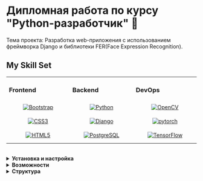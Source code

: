 
# Дипломная работа по курсу "Python-разработчик"  👋
Тема проекта: Разработка web-приложения с использованием фреймворка Django и библиотеки FER(Face Expression Recognition).
## My Skill Set  
<table><tr><td valign="top" width="33%">



### Frontend  
<div align="center">  
<a href="https://getbootstrap.com/docs/3.4/javascript/" target="_blank"><img style="margin: 10px" src="https://profilinator.rishav.dev/skills-assets/bootstrap-plain.svg" alt="Bootstrap" height="50" /></a>  
<a href="https://www.w3schools.com/css/" target="_blank"><img style="margin: 10px" src="https://profilinator.rishav.dev/skills-assets/css3-original-wordmark.svg" alt="CSS3" height="50" /></a>  
<a href="https://en.wikipedia.org/wiki/HTML5" target="_blank"><img style="margin: 10px" src="https://profilinator.rishav.dev/skills-assets/html5-original-wordmark.svg" alt="HTML5" height="50" /></a>  
</div>

</td><td valign="top" width="33%">



### Backend  
<div align="center">  
<a href="https://www.python.org/" target="_blank"><img style="margin: 10px" src="https://profilinator.rishav.dev/skills-assets/python-original.svg" alt="Python" height="50" /></a>  
<a href="https://www.djangoproject.com/" target="_blank"><img style="margin: 10px" src="https://profilinator.rishav.dev/skills-assets/django-original.svg" alt="Django" height="50" /></a>  
<a href="https://www.postgresql.org/" target="_blank"><img style="margin: 10px" src="https://profilinator.rishav.dev/skills-assets/postgresql-original-wordmark.svg" alt="PostgreSQL" height="50" /></a>  
</div>

</td><td valign="top" width="33%">



### DevOps  
<div align="center">  
<a href="https://opencv.org/" target="_blank"><img style="margin: 10px" src="https://profilinator.rishav.dev/skills-assets/opencv-icon.svg" alt="OpenCV" height="50" /></a>  
<a href="https://pytorch.org/" target="_blank"><img style="margin: 10px" src="https://profilinator.rishav.dev/skills-assets/pytorch-icon.svg" alt="pytorch" height="50" /></a>  
<a href="https://www.tensorflow.org/" target="_blank"><img style="margin: 10px" src="https://profilinator.rishav.dev/skills-assets/tensorflow-icon.svg" alt="TensorFlow" height="50" /></a>  
</div>

</td></tr></table>  

<br/>  

<details><summary><b>Установка и настройка</b></summary>
Проект реализован на языке python с использованием фрэймворка Django и библиотеки FER.<br>
Для работы понадобится python (использовался python 3.12).<br>
Необходимо установить следующее:

Фреймворк Django
```
pip install Django==5.1.2
```
драйвер Python для PostgreSQL
```
pip install psycopg2==2.9.10
```
библиотеку <a href="https://github.com/JustinShenk/fer/blob/master/README.md">FER</a>
```
pip install fer==22.5.1
```
В файле .venv/Lib/site-packages/fer/classes.py нужно внести следующие изменения:
<ul>
<li>
Произвести импорт

```
import matplotlib.pyplot as plt
```
</li>
<li>
Изменить путь для обработанного видео

```
recognition/media/fer_video/videos
```
<img src="\readme\image3.png" width="550">
</li>
<li>
В методе to_pandas добавить код для сохранения графика

```python
plt.figure(figsize=(6, 4), dpi=400)
df.plot()
plt.savefig(f'recognition/media/graph/processed.png')
```
<img src="\readme\image4.png" width="550">
</li>
<li>
Произвесть изменения в методе analyze
<img src="\readme\image5.png" width="550">
</li>
<li>
Корректируем имя обработанного видео
<img src="\readme\image6.png" width="550">
</li>

</ul>


</details>
<details><summary><b>Возможности</b></summary>
Реализованы следующие возможности:
<ul>
<li>Реализовано распознование эмоций на фотографии, с выводом результата
<br>
<img src="\readme\image1.jpeg" width="550">
<br>
</li>
<li>Реализовано распознование эмоций на видео, с выводом графика результата
<br>
<img src="\readme\image2.jpeg" width="550">
<br>
</li>
</ul>
</details>

<details><summary><b>Структура</b></summary>

В django создано приложение recognition. Структура проекта выглядит следующим образом<br>

<ul>

<li>
EmotionRecognitionSite
    <ul>
        <li>__init__.py</li>
        <li>asgi.py</li>
        <li>settings.py</li>
        <li>urls.py</li>
        <li>wsgi.py</li>
    </ul>
</li>
<li>recognition
    <ul>
        <li>media
            <ul>
                <li>fer_video
                    <ul>
                        <li>videos</li>
                    </ul>
                </li>
                <li>graph</li>
                <li>images</li>
                <li>videos
                    <ul>
                        <li>processed_video</li>
                    </ul>
                </li>
            </ul>
        </li>
        <li>migrations</li>
        <li>templates</li>
        <li>__init__.py</li>
        <li>admin.py</li>
        <li>apps.py</li>
        <li>forms.py</li>
        <li>models.py</li>
        <li>tests.py</li>
        <li>urls.py</li>
        <li>utils.py</li>
        <li>views.py</li>
    </ul>
</li>
<li>static</li>
    <ul>
        <li>style.css</li>
    </ul>
<li>manage.py</li>
<li>requirememts.txt</li>
</ul>

<details><summary><b>Модель</b></summary>
Определены 3 модели: ImageFeed, RecognizedEmotion, VideoFeed.
<ul>
<li>ImageFeed - модель для хранения загруженных изображений.<br>
Имеет следующую структуру:

```
    image = models.ImageField(upload_to='images/')
    user = models.ForeignKey(settings.AUTH_USER_MODEL, on_delete=models.CASCADE)

    def __str__(self):
        return f"{self.user.username} - {self.image.name}"
```
</li>
<li>RecognizedEmotion - модель для хранения информации о распознанных эмоциях на фото.<br>
Имеет следующую структуру:

```
    confidence = models.FloatField(null=True)
    emotion = models.CharField(max_length=30, null=True)
    info_feed = models.ForeignKey(ImageFeed, related_name='recognized_emotions', on_delete=models.CASCADE)

    def __str__(self):
        return f"{self.emotion} ({self.confidence}) on {self.info_feed.image.name}"
```
</li>
<li>VideoFeed - модель для хранения видео и информации о распознанных эмоциях на видео<br>
Имеет следующую структуру:

```
   video = models.FileField(upload_to='videos/')
    processed_video = models.FileField(upload_to='videos/', null=True, blank=True)
    graph_emotion = models.ImageField(upload_to='graph/', null=True, blank=True)
    user = models.ForeignKey(settings.AUTH_USER_MODEL, on_delete=models.CASCADE)

    def __str__(self):
        return f"{self.user.username} - {self.video.name} - {self.processed_video}"
```
</li>
</ul>
Создайте миграцию для приложения.

```
python manage.py makemigrations
```
Примените миграцию к БД.

```
python manage.py migrate.
```
</details>
<details><summary><b>Утилиты</b></summary>
Функции реализованы в файле utils.py

<ul>
<li>
Функция process_image использует сверточную нейронную сеть, веса которой представлены в файле HDF5.<br>
При необходимости, модель можно переобучить с помощью конструктора FER при вызове и инициализации модели.<br>
MTCNN (Multi-task Cascaded Neural Network) является параметром конструктора. Это техника для распознавания лиц.<br>
Когда установлено значение "True", модель MTCNN используется для обнаружения лиц,<br>
иначе функция использует классификатор OpenCV Haar Cascade по умолчанию.
</li>
<li>
Функция process_video реализует определение эмоций на видео.<br>
Создает файл .mp4(обработанное видео) и передает в модель VideoFeed.<br>
На основе полученных данных, строит график, также передает в модель VideoFeed.
</li>
</ul>
</details>
